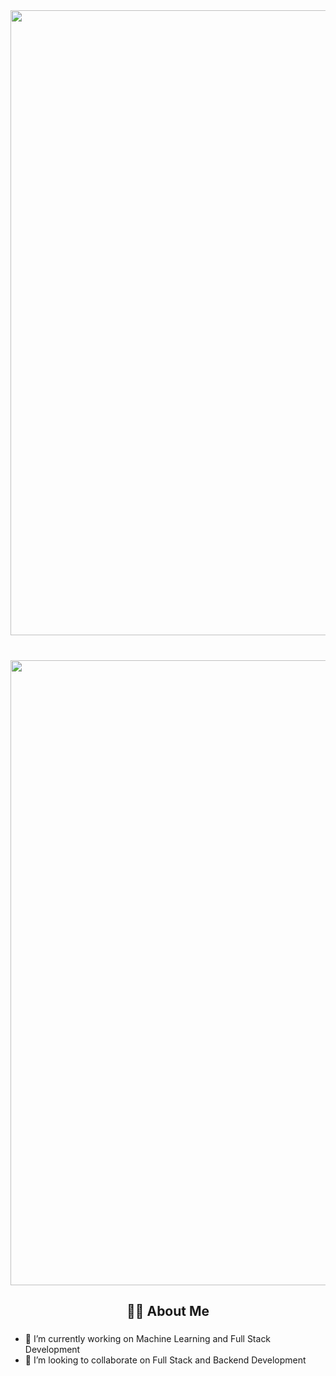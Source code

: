 <div align="center">
  <img  align="center" width="1000" style="margin-bottom: 40px;" src="https://user-images.githubusercontent.com/94922914/233506434-36031a8f-41f2-4c8d-9252-3624edfb0953.gif"/>
  <img width="1000" src="https://readme-typing-svg.herokuapp.com?font=JetBrains+Mono&weight=600&size=30&duration=3000&color=d2a8ff&width=535&lines=Hello%2C+I'm+Ketan+Saini++%F0%9F%91%8B;Let's+Connect!"/>
</div>

<h2 align="center">👩‍💻  About Me</h2>

###

- 🔭 I’m currently working on Machine Learning and Full Stack Development
- 👯 I’m looking to collaborate on Full Stack and Backend Development


<!-- hr style="border: none; height: 2px; background-color: #d2d2d2; width: 100%; margin-bottom: 30px; margin-top: 5px">
